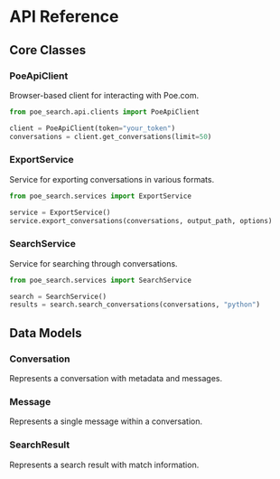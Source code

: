 # API Reference

## Core Classes

### PoeApiClient

Browser-based client for interacting with Poe.com.

```python
from poe_search.api.clients import PoeApiClient

client = PoeApiClient(token="your_token")
conversations = client.get_conversations(limit=50)
```

### ExportService

Service for exporting conversations in various formats.

```python
from poe_search.services import ExportService

service = ExportService()
service.export_conversations(conversations, output_path, options)
```

### SearchService

Service for searching through conversations.

```python
from poe_search.services import SearchService

search = SearchService()
results = search.search_conversations(conversations, "python")
```

## Data Models

### Conversation

Represents a conversation with metadata and messages.

### Message

Represents a single message within a conversation.

### SearchResult

Represents a search result with match information.
